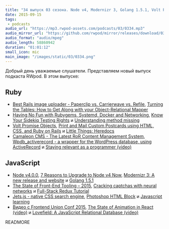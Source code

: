 ```yaml
---
title: "34 выпуск 03 сезона. Node v4, Modernizr 3, Golang 1.5.1, Volt Promise Objects, Camaleon CMS, Photoshop HTML Block и прочее"
date: 2015-09-15
tags:
 - podcasts
audio_url: "https://mp3.rwpod-assets.com/podcasts/03/0334.mp3"
audio_mirror_url: "https://github.com/rwpod/mirror/releases/download/03.34/0334.mp3"
audio_format: "audio/mpeg"
audio_length: 58860942
duration: "01:01:12"
small_icon: mic
main_image: "/images/static/03/0334.png"
---
```


Добрый день уважаемые слушатели. Представляем новый выпуск подкаста RWpod. В этом выпуске:

## Ruby

 - [Best Rails image uploader - Paperclip vs. Carrierwave vs. Refile](https://infinum.co/the-capsized-eight/articles/best-rails-image-uploader-paperclip-carrierwave-refile), [Turning the Tables: How to Get Along with your Object-Relational Mapper](https://medium.com/@bradurani/turning-the-tables-how-to-get-along-with-your-object-relational-mapper-e5d2d6a76573)
 - [Having No Fun with Rubygems, Systemd, Docker and Networking](https://www.fedux.org/articles/2015/09/09/having-no-fun-with-rubygems-systemd-docker-and-networking.html), [Know Your Sidekiq Testing Rights](http://blog.codeship.com/know-your-sidekiq-testing-rights/) и [Understanding method missing](http://www.leighhalliday.com/understanding-method-missing)
 - [Volt Promise Objects](http://datamelon.io/blog/2015/volt-promise-objects.html), [Print and Mail Custom Postcards using HTML, CSS, and Ruby on Rails](https://lob.com/blog/print-mail-custom-postcards-using-html-css-ruby-on-rails/) и [Little Things: Heredocs](http://weblog.jamisbuck.org/2015/9/12/little-things-heredocs.html)
 - [Camaleon CMS - The Latest RoR Content Management System](http://railscarma.com/blog/technical-articles/camaleon-cms/), [Wpdb_activerecord - a wrapper for the WordPress database, using ActiveRecord](https://github.com/hothero/wpdb_activerecord) и [Staying relevant as a programmer (video)](https://www.youtube.com/watch?v=ZZUY37RQS-k)

## JavaScript

 - [Node v4.0.0](https://nodejs.org/en/blog/release/v4.0.0/), [7 Reasons to Upgrade to Node v4 Now](http://www.cli-nerd.com/2015/09/09/7-reasons-to-upgrade-to-node-v4-now.html), [Modernizr 3: A new release and website](https://modernizr.com/news/modernizr-3-new-release-site) и [Golang 1.5.1](https://golang.org/doc/devel/release.html#go1.5.minor)
 - [The State of Front-End Tooling – 2015](http://ashleynolan.co.uk/blog/frontend-tooling-survey-2015-results), [Cracking captchas with neural networks](http://codepen.io/birjolaxew/blog/cracking-captchas-with-neural-networks) и [Full-Stack Redux Tutorial](http://teropa.info/blog/2015/09/10/full-stack-redux-tutorial.html)
 - [Jets.js - native CSS search engine](http://nexts.github.io/Jets.js/), [Photoshop HTML Block](http://bg-d.net/htmlblock/) и [Javascript learning](http://devleaks.com/tag/javascript-learning)
 - [Видео с Frontend Union Conf 2015](https://www.youtube.com/playlist?list=PLYWZNd96EXDaR2QNAggAC0FwiHcfWhCBD), [The State of Animation in React (video)](https://www.youtube.com/watch?v=1tavDv5hXpo) и [Lovefield: A JavaScript Relational Database (video)](https://www.youtube.com/watch?v=S1AUIq8GA1k)

READMORE

